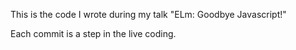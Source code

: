 This is the code I wrote during my talk "ELm: Goodbye Javascript!"

Each commit is a step in the live coding.
